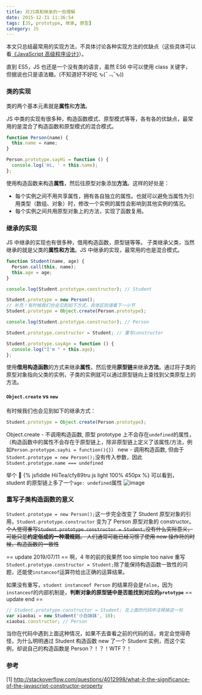 ```yaml
---
title: 对JS类和继承的一些理解
date: 2015-12-31 11:36:54
tags: [JS, prototype, 继承, 原型]
category: JS
---
```


本文只总结最常用的实现方法，不具体讨论各种实现方法的优缺点（这些具体可以看[《JavaScript 高级程序设计》](http://book.douban.com/subject/10546125/)）。

直到 ES5，JS 也还是一个没有类的语言，虽然 ES6 中可以使用 class 关键字，但据说也只是语法糖。(不知道好不好吃 ԅ(¯﹃¯ԅ))

### 类的实现

类的两个基本元素就是**属性**和**方法**。

JS 中类的实现有很多种，构造函数模式、原型模式等等，各有各的优缺点，最常用的是混合了构造函数和原型模式的混合模式。

```javascript
function Person(name) {
  this.name = name;
}

Person.prototype.sayHi = function () {
  console.log('Hi, ' + this.name);
};
```

使用构造函数来构造**属性**，然后往原型对象添加**方法**。这样的好处是：

- 每个实例之间不用共享属性，拥有各自独立的属性。也就可以避免当属性为引用类型（数组、对象）时，修改一个实例的属性会影响到其他实例的情况。
- 每个实例之间共用原型对象上的方法，实现了函数复用。

### 继承的实现

JS 中继承的实现也有很多种，借用构造函数，原型链等等。
子类继承父类，当然继承的就是父类的**属性和方法**。JS 中继承的实现，最常用的也是混合模式。

```javascript
function Student(name, age) {
  Person.call(this, name);
  this.age = age;
}

console.log(Student.prototype.constructor); // Student

Student.prototype = new Person();
// 补充！有时候我们也会见到如下方式，具体区别请看下一小节
Student.prototype = Object.create(Person.prototype);

console.log(Student.prototype.constructor); // Person

Student.prototype.constructor = Student; // 重写constructor

Student.prototype.sayAge = function () {
  console.log("I'm " + this.age);
};
```

使用**借用构造函数**的方式来继承**属性**，然后使用**原型链**来继承**方法**。通过将子类的原型对象指向父类的实例，子类的实例就可以通过原型链向上查找到父类原型上的方法。

#### `Object.create` vs `new`

有时候我们也会见到如下的继承方式：

```javascript
Student.prototype = Object.create(Person.prototype);
```

Object.create - 不调用构造函数, 原型 prototype 上不会存在`undefined`的属性，（构造函数中的属性不会存在于原型链上，除非原型链上定义了该属性/方法，例如`Person.prototype.sayhi = function(){}`）
new - 调用构造函数, 但由于`Student.prototype = new Person();`没有传入参数，因此`Student.prototype.name === undefined`

举个 🌰
{% jsfiddle HiiTea/cfy89tru js light 100% 450px %}
可以看到，student 的原型链上多了一个`age: undefined`属性
![image](https://user-images.githubusercontent.com/36024221/46127882-8f360380-c264-11e8-82af-69f214fe66cc.png)

### 重写子类构造函数的意义

`Student.prototype = new Person();`这一步完全改变了 Student 原型对象的引用，`Student.prototype.constructor` 变为了 Person 原型对象的 constructor。
~~个人觉得重写`Student.prototype.constructor = Student;`没有什么实际意义，可能只是**约定俗成的一种潜规则**。
人们通常可能已经习惯了使用 new 操作符的时候，构造函数的一致性~~

== update 2019/07/11 ==
啊，4 年的前的我果然 too simple too naive
重写`Student.prototype.constructor = Student;`除了能保持构造函数一致性的问题，还能使`instanceof`运算符给出正确的运算结果。

如果没有重写，`student instanceof Person` 的结果将会是`false`，因为`instanceof`的内部机制是，**判断对象的原型链中是否能找到对应的`prototype`**
== update end ==

```javascript
// Student.prototype.constructor = Student; 在上面的代码中注释掉这一句
var xiaobai = new Student('小白妹妹', 10);
xiaobai.constructor; // Person
```

当你在代码中遇到上面这种情况，如果不去查看之前的代码的话，肯定会觉得奇怪，为什么明明通过 Student 构造函数 new 了一个 Student 实例，而这个实例，却说自己的构造函数是 Person？！？！WTF？！

### 参考

[1] http://stackoverflow.com/questions/4012998/what-it-the-significance-of-the-javascript-constructor-property
